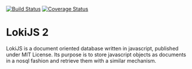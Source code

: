 [![Build Status](https://travis-ci.org/LokiJS-Forge/LokiJS2.svg?branch=master)](https://travis-ci.org/LokiJS-Forge/LokiJS2)
[![Coverage Status](https://coveralls.io/repos/github/LokiJS-Forge/LokiJS2/badge.svg?branch=feature%2Fadd_build_system)](https://coveralls.io/github/LokiJS-Forge/LokiJS2?branch=feature%2Fadd_build_system)

# LokiJS 2

LokiJS is a document oriented database written in javascript, published under MIT License.
Its purpose is to store javascript objects as documents in a nosql fashion and retrieve them with a similar mechanism.
